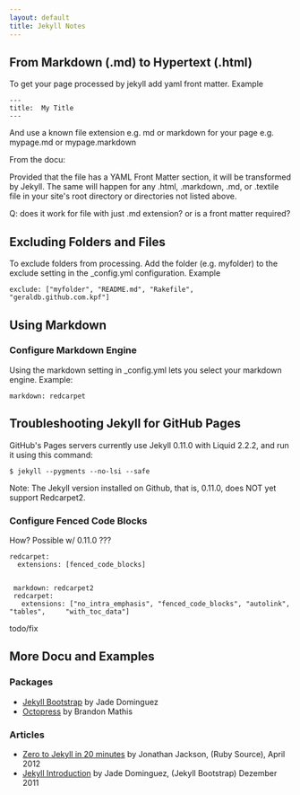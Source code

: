 ```yaml
---
layout: default
title: Jekyll Notes
---
```



## From Markdown (.md) to Hypertext (.html)

To get your page processed by jekyll add yaml front matter. Example

    ---
    title:  My Title
    ---

And use a known file extension e.g. md or markdown for your page e.g. mypage.md or mypage.markdown 


From the docu:

Provided that the file has a YAML Front Matter section, it will be transformed by Jekyll. The same will happen for any .html, .markdown, .md, or .textile file
in your site's root directory or directories not listed above.

Q: does it work for file with just .md extension? or is a front matter required?


## Excluding Folders and Files

To exclude folders from processing. Add the folder (e.g. myfolder) to the exclude
setting in the \_config.yml configuration. Example

    exclude: ["myfolder", "README.md", "Rakefile", "geraldb.github.com.kpf"]


## Using Markdown

### Configure Markdown Engine

Using the markdown setting in \_config.yml lets you select your markdown engine. Example:

    markdown: redcarpet


## Troubleshooting Jekyll for GitHub Pages

GitHub's Pages servers currently use Jekyll 0.11.0 with Liquid 2.2.2,
and run it using this command:

    $ jekyll --pygments --no-lsi --safe

Note: The Jekyll version installed on Github, that is, 0.11.0, does NOT yet support
Redcarpet2.


### Configure Fenced Code Blocks 

How? Possible w/ 0.11.0 ???


    redcarpet:
      extensions: [fenced_code_blocks]


     markdown: redcarpet2
     redcarpet:
       extensions: ["no_intra_emphasis", "fenced_code_blocks", "autolink", "tables",     "with_toc_data"]

todo/fix

## More Docu and Examples

### Packages 

* [Jekyll Bootstrap](http://jekyllbootstrap.com) by Jade Dominguez 
* [Octopress](http://octopress.org) by Brandon Mathis

### Articles

* [Zero to Jekyll in 20 minutes](http://rubysource.com/zero-to-jekyll-in-20-minutes) by Jonathan Jackson, (Ruby Source), April 2012
* [Jekyll Introduction](http://jekyllbootstrap.com/lessons/jekyll-introduction.html) by Jade Dominguez, (Jekyll Bootstrap) Dezember 2011
 

